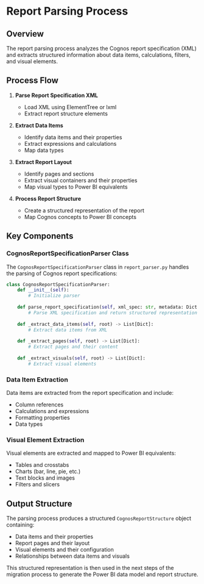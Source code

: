 # Report Parsing Process

## Overview

The report parsing process analyzes the Cognos report specification (XML) and extracts structured information about data items, calculations, filters, and visual elements.

## Process Flow

1. **Parse Report Specification XML**
   - Load XML using ElementTree or lxml
   - Extract report structure elements

2. **Extract Data Items**
   - Identify data items and their properties
   - Extract expressions and calculations
   - Map data types

3. **Extract Report Layout**
   - Identify pages and sections
   - Extract visual containers and their properties
   - Map visual types to Power BI equivalents

4. **Process Report Structure**
   - Create a structured representation of the report
   - Map Cognos concepts to Power BI concepts

## Key Components

### CognosReportSpecificationParser Class

The `CognosReportSpecificationParser` class in `report_parser.py` handles the parsing of Cognos report specifications:

```python
class CognosReportSpecificationParser:
    def __init__(self):
        # Initialize parser
        
    def parse_report_specification(self, xml_spec: str, metadata: Dict = None) -> CognosReportStructure:
        # Parse XML specification and return structured representation
        
    def _extract_data_items(self, root) -> List[Dict]:
        # Extract data items from XML
        
    def _extract_pages(self, root) -> List[Dict]:
        # Extract pages and their content
        
    def _extract_visuals(self, root) -> List[Dict]:
        # Extract visual elements
```

### Data Item Extraction

Data items are extracted from the report specification and include:

- Column references
- Calculations and expressions
- Formatting properties
- Data types

### Visual Element Extraction

Visual elements are extracted and mapped to Power BI equivalents:

- Tables and crosstabs
- Charts (bar, line, pie, etc.)
- Text blocks and images
- Filters and slicers

## Output Structure

The parsing process produces a structured `CognosReportStructure` object containing:

- Data items and their properties
- Report pages and their layout
- Visual elements and their configuration
- Relationships between data items and visuals

This structured representation is then used in the next steps of the migration process to generate the Power BI data model and report structure.
